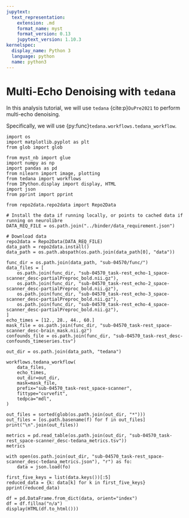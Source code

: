 ```yaml
---
jupytext:
  text_representation:
    extension: .md
    format_name: myst
    format_version: 0.13
    jupytext_version: 1.10.3
kernelspec:
  display_name: Python 3
  language: python
  name: python3
---
```


# Multi-Echo Denoising with `tedana`

In this analysis tutorial, we will use `tedana` {cite:p}`DuPre2021` to perform multi-echo denoising.

Specifically, we will use {py:func}`tedana.workflows.tedana_workflow`.

```{code-cell} ipython3
import os
import matplotlib.pyplot as plt
from glob import glob

from myst_nb import glue
import numpy as np
import pandas as pd
from nilearn import image, plotting
from tedana import workflows
from IPython.display import display, HTML
import json
from pprint import pprint

from repo2data.repo2data import Repo2Data

# Install the data if running locally, or points to cached data if running on neurolibre
DATA_REQ_FILE = os.path.join("../binder/data_requirement.json")

# Download data
repo2data = Repo2Data(DATA_REQ_FILE)
data_path = repo2data.install()
data_path = os.path.abspath(os.path.join(data_path[0], "data"))
```

```{code-cell} ipython3
func_dir = os.path.join(data_path, "sub-04570/func/")
data_files = [
    os.path.join(func_dir, "sub-04570_task-rest_echo-1_space-scanner_desc-partialPreproc_bold.nii.gz"),
    os.path.join(func_dir, "sub-04570_task-rest_echo-2_space-scanner_desc-partialPreproc_bold.nii.gz"),
    os.path.join(func_dir, "sub-04570_task-rest_echo-3_space-scanner_desc-partialPreproc_bold.nii.gz"),
    os.path.join(func_dir, "sub-04570_task-rest_echo-4_space-scanner_desc-partialPreproc_bold.nii.gz"),
]
echo_times = [12., 28., 44., 60.]
mask_file = os.path.join(func_dir, "sub-04570_task-rest_space-scanner_desc-brain_mask.nii.gz")
confounds_file = os.path.join(func_dir, "sub-04570_task-rest_desc-confounds_timeseries.tsv")

out_dir = os.path.join(data_path, "tedana")
```


```{code-cell} ipython3
workflows.tedana_workflow(
    data_files,
    echo_times,
    out_dir=out_dir,
    mask=mask_file,
    prefix="sub-04570_task-rest_space-scanner",
    fittype="curvefit",
    tedpca="mdl",
)
```

```{code-cell} ipython3
out_files = sorted(glob(os.path.join(out_dir, "*")))
out_files = [os.path.basename(f) for f in out_files]
print("\n".join(out_files))
```

```{code-cell} ipython3
metrics = pd.read_table(os.path.join(out_dir, "sub-04570_task-rest_space-scanner_desc-tedana_metrics.tsv"))
metrics
```

```{code-cell} ipython3
with open(os.path.join(out_dir, "sub-04570_task-rest_space-scanner_desc-tedana_metrics.json"), "r") as fo:
    data = json.load(fo)

first_five_keys = list(data.keys())[:5]
reduced_data = {k: data[k] for k in first_five_keys}
pprint(reduced_data)
```

```{code-cell} ipython3
df = pd.DataFrame.from_dict(data, orient="index")
df = df.fillna("n/a")
display(HTML(df.to_html()))
```
